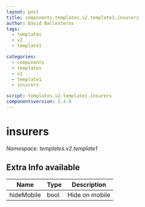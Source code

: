```yaml
---
layout: post
title: components.templates.v2.template1.insurers
author: David Ballesteros
tags:
  - templates
  - v2
  - template1

categories:
  - components
  - templates
  - v2
  - template1
  - insurers

script: templates.v2.template1.insurers
componentsversion: 5.4.9
---
```

# insurers

*Namespace: templates.v2.template1*

## Extra Info available

| Name | Type | Description |
| --- | --- | --- |
| hideMobile | bool | Hide on mobile |
